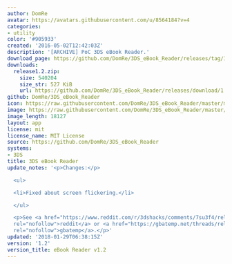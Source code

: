 ```yaml
---
author: DomRe
avatar: https://avatars.githubusercontent.com/u/8564184?v=4
categories:
- utility
color: '#905933'
created: '2016-05-02T12:42:03Z'
description: '[ARCHIVE] PoC 3DS eBook Reader.'
download_page: https://github.com/DomRe/3DS_eBook_Reader/releases/tag/1.2
downloads:
  release1.2.zip:
    size: 540204
    size_str: 527 KiB
    url: https://github.com/DomRe/3DS_eBook_Reader/releases/download/1.2/release1.2.zip
github: DomRe/3DS_eBook_Reader
icon: https://raw.githubusercontent.com/DomRe/3DS_eBook_Reader/master/meta/icon.png
image: https://raw.githubusercontent.com/DomRe/3DS_eBook_Reader/master/meta/banner.png
image_length: 18127
layout: app
license: mit
license_name: MIT License
source: https://github.com/DomRe/3DS_eBook_Reader
systems:
- 3DS
title: 3DS eBook Reader
update_notes: '<p>Changes:</p>

  <ul>

  <li>Fixed about screen flickering.</li>

  </ul>

  <p>See <a href="https://www.reddit.com/r/3dshacks/comments/7su3f4/released_v10_of_my_ebook_reader/"
  rel="nofollow">reddit</a> or <a href="https://gbatemp.net/threads/release-ebook-reader-v1-0-read-ebooks-on-your-3ds.495129/"
  rel="nofollow">gbatemp</a>.</p>'
updated: '2018-01-29T06:38:15Z'
version: '1.2'
version_title: eBook Reader v1.2
---
```

